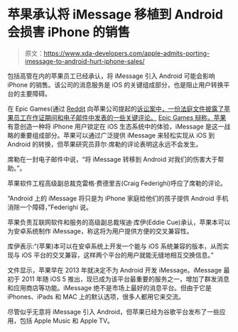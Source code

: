 # 苹果承认将 iMessage 移植到 Android 会损害 iPhone 的销售

> 原文：<https://www.xda-developers.com/apple-admits-porting-imessage-to-android-hurt-iphone-sales/>

包括高管在内的苹果员工已经承认，将 iMessage 引入 Android 可能会影响 iPhone 的销售。该公司的消息服务是 iOS 的关键组成部分，也是阻止用户转换平台的主要障碍。

在 Epic Games(通过 [Reddit](https://www.reddit.com/r/Android/comments/mn2qyj/apple_declined_imessage_for_android_in_order_to/) 向苹果公司提起的[诉讼案中，一份法庭文件披露了苹果员工在作证期间和电子邮件中发表的一些关键评论。](https://www.courtlistener.com/recap/gov.uscourts.cand.364265/gov.uscourts.cand.364265.407.0.pdf) [Epic Games 辩称，苹果](https://www.xda-developers.com/epic-games-antitrust-complaint-apple-eu/)有意创造一种将 iPhone 用户锁定在 iOS 生态系统中的体验，iMessage 是这一战略的重要组成部分。苹果可以通过广泛提供 iMessage 来轻松实现从 iOS 到 Android 的转换，但苹果研究员菲尔·席勒的评论表明这永远不会发生。

席勒在一封电子邮件中说，“将 iMessage 转移到 Android 对我们的伤害大于帮助。”。

苹果软件工程高级副总裁克雷格·费德里吉(Craig Federighi)呼应了席勒的评论。

“Android 上的 iMessage 将只是为 iPhone 家庭给他们的孩子提供 Android 手机消除一个障碍，”Federighi 说。

苹果负责互联网软件和服务的高级副总裁埃迪·库伊(Eddie Cue)承认，苹果本可以为安卓系统制作 iMessage，称这将为用户提供方便的交叉兼容性。

库伊表示:“(苹果)本可以在安卓系统上开发一个能与 iOS 系统兼容的版本，从而实现与 iOS 平台的交叉兼容，这样两个平台的用户就能无缝地相互交换信息。”

文件显示，苹果早在 2013 年就决定不为 Android 开发 iMessage。iMessage 最初于 2011 年随 iOS 5 推出，现已成为该平台最重要的服务之一，增加了群发消息和应用商店等功能。iMessage 绝不是市场上最好的消息平台。但由于它是 iPhones、iPads 和 MAC 上的默认选项，很多人都用它来交流。

尽管似乎无意将 iMessage 引入 Android，但苹果已经为谷歌平台发布了一些应用，包括 Apple Music 和 Apple TV。